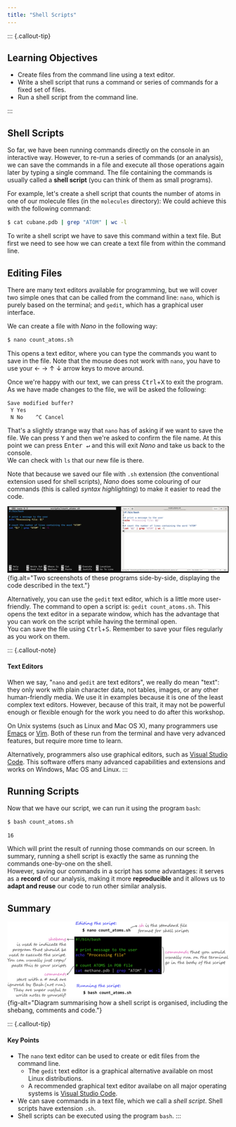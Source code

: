 ```yaml
---
title: "Shell Scripts"
---
```


::: {.callout-tip}
## Learning Objectives

- Create files from the command line using a text editor.
- Write a shell script that runs a command or series of commands for a fixed set of files.
- Run a shell script from the command line.

:::

## Shell Scripts

So far, we have been running commands directly on the console in an interactive way. 
However, to re-run a series of commands (or an analysis), we can save the commands in a file and execute all those operations again later by typing a single command. 
The file containing the commands is usually called a **shell script** (you can think of them as small programs).

For example, let's create a shell script that counts the number of atoms in one of our molecule files (in the `molecules` directory):
We could achieve this with the following command: 

```bash
$ cat cubane.pdb | grep "ATOM" | wc -l
```

To write a shell script we have to save this command within a text file. 
But first we need to see how we can create a text file from within the command line.


## Editing Files

There are many text editors available for programming, but we will cover two simple ones that can be called from the command line: `nano`, which is purely based on the terminal; and `gedit`, which has a graphical user interface.  

We can create a file with _Nano_ in the following way:

```bash
$ nano count_atoms.sh
```

This opens a text editor, where you can type the commands you want to save in the file. 
Note that the mouse does not work with `nano`, you have to use your <kdb>←</kbd> <kdb>→</kbd> <kdb>↑</kbd> <kdb>↓</kbd> arrow keys to move around. 

Once we're happy with our text, we can press <kbd>Ctrl</kbd>+<kbd>X</kbd> to exit the program.  
As we have made changes to the file, we will be asked the following:

```
Save modified buffer?
 Y Yes
 N No    ^C Cancel
```

That's a slightly strange way that `nano` has of asking if we want to save the file. 
We can press <kbd>Y</kbd> and then we're asked to confirm the file name. 
At this point we can press <kbd>Enter ↵</kbd> and this will exit _Nano_ and take us back to the console.  
We can check with `ls` that our new file is there. 

Note that because we saved our file with `.sh` extension (the conventional extension used for shell scripts), _Nano_ does some colouring of our commands (this is called _syntax highlighting_) to make it easier to read the code. 

![Screenshot of the command line text editor _Nano_ (left) and the GUI text editor _Gedit_ (right).](images/nano_gedit.png){fig.alt="Two screenshots of these programs side-by-side, displaying the code described in the text."}

Alternatively, you can use the `gedit` text editor, which is a little more user-friendly. 
The command to open a script is: `gedit count_atoms.sh`. 
This opens the text editor in a separate window, which has the advantage that you can work on the script while having the terminal open.  
You can save the file using <kbd>Ctrl</kbd>+<kbd>S</kbd>. Remember to save your files regularly as you work on them.


::: {.callout-note}
#### Text Editors

When we say, "`nano` and `gedit` are text editors", we really do mean "text": they only work with plain character data, not tables, images, or any other human-friendly media. 
We use it in examples because it is one of the least complex text editors. 
However, because of this trait, it may not be powerful enough or flexible enough for the work you need to do after this workshop. 

On Unix systems (such as Linux and Mac OS X), many programmers use [Emacs](http://www.gnu.org/software/emacs/) or [Vim](http://www.vim.org/). 
Both of these run from the terminal and have very advanced features, but require more time to learn. 

Alternatively, programmers also use graphical editors, such as [Visual Studio Code](https://code.visualstudio.com/).
This software offers many advanced capabilities and extensions and works on Windows, Mac OS and Linux. 
:::


## Running Scripts

Now that we have our script, we can run it using the program `bash`:

```bash
$ bash count_atoms.sh
```

```
16
```

Which will print the result of running those commands on our screen. 
In summary, running a shell script is exactly the same as running the commands one-by-one on the shell.  
However, saving our commands in a script has some advantages: it serves as a **record** of our analysis, making it more **reproducible** and it allows us to **adapt and reuse** our code to run other similar analysis. 


## Summary 

![](images/scripts.png){fig-alt="Diagram summarising how a shell script is organised, including the shebang, comments and code."}

::: {.callout-tip}
#### Key Points

- The `nano` text editor can be used to create or edit files from the command line. 
  - The `gedit` text editor is a graphical alternative available on most Linux distributions. 
  - A recommended graphical text editor availabe on all major operating systems is [Visual Studio Code](https://code.visualstudio.com/).
- We can save commands in a text file, which we call a _shell script_. Shell scripts have extension `.sh`.
- Shell scripts can be executed using the program `bash`. 
:::
